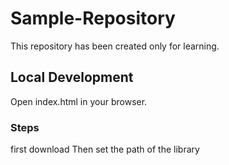# Sample-Repository

This repository has been created only for learning.

## Local Development

Open index.html in your browser.

### Steps

first download
Then set the path of the library
